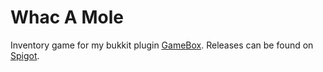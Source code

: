 # Whac A Mole

Inventory game for my bukkit plugin [GameBox](https://github.com/NiklasEi/GameBox). Releases can be found on [Spigot](https://www.spigotmc.org/resources/42233/).